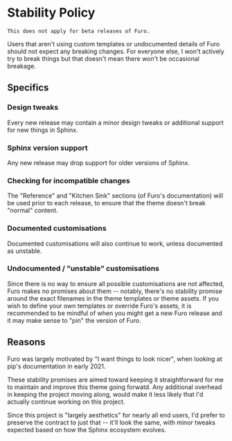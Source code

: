 # Stability Policy

```{note}
This does not apply for beta releases of Furo.
```

Users that aren't using custom templates or undocumented details of Furo should not expect any breaking changes. For everyone else, I won't actively try to break things but that doesn't mean there won't be occasional breakage.

## Specifics

### Design tweaks

Every new release may contain a minor design tweaks or additional support for new things in Sphinx.

### Sphinx version support

Any new release may drop support for older versions of Sphinx.

### Checking for incompatible changes

The "Reference" and "Kitchen Sink" sections (of Furo's documentation) will be used prior to each release, to ensure that the theme doesn't break "normal" content.

### Documented customisations

Documented customisations will also continue to work, unless documented as unstable.

### Undocumented / "unstable" customisations

Since there is no way to ensure all possible customisations are not affected, Furo makes no promises about them -- notably, there's no stability promise around the exact filenames in the theme templates or theme assets. If you wish to define your own templates or override Furo's assets, it is recommended to be mindful of when you might get a new Furo release and it may make sense to "pin" the version of Furo.

## Reasons

Furo was largely motivated by "I want things to look nicer", when looking at pip's documentation in early 2021.

These stability promises are aimed toward keeping it straightforward for me to maintain and improve this theme going forwatd. Any additional overhead in keeping the project moving along, would make it less likely that I'd actually continue working on this project.

Since this project is "largely aesthetics" for nearly all end users, I'd prefer to preserve the contract to just that -- it'll look the same, with minor tweaks expected based on how the Sphinx ecosystem evolves.
